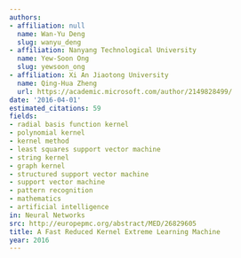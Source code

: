 ```yaml
---
authors:
- affiliation: null
  name: Wan-Yu Deng
  slug: wanyu_deng
- affiliation: Nanyang Technological University
  name: Yew-Soon Ong
  slug: yewsoon_ong
- affiliation: Xi An Jiaotong University
  name: Qing-Hua Zheng
  url: https://academic.microsoft.com/author/2149828499/
date: '2016-04-01'
estimated_citations: 59
fields:
- radial basis function kernel
- polynomial kernel
- kernel method
- least squares support vector machine
- string kernel
- graph kernel
- structured support vector machine
- support vector machine
- pattern recognition
- mathematics
- artificial intelligence
in: Neural Networks
src: http://europepmc.org/abstract/MED/26829605
title: A Fast Reduced Kernel Extreme Learning Machine
year: 2016
---
```

